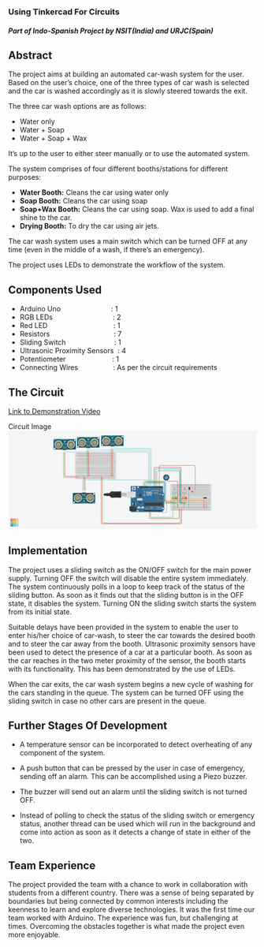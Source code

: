 ### Using Tinkercad For Circuits
#### *Part of Indo-Spanish Project by NSIT(India) and URJC(Spain)*

## Abstract

The project aims at building an automated car-wash system for the user. Based on the user’s choice, one of the three types of car wash is selected and the car is washed accordingly as it is slowly steered towards the exit.

The three car wash options are as follows:
* Water only
* Water + Soap
* Water + Soap + Wax

It’s up to the user to either steer manually or to use the automated system.

The system comprises of four different booths/stations for different purposes:
* __Water Booth:__ Cleans the car using water only
* __Soap Booth:__ Cleans the car using soap
* __Soap+Wax Booth:__ Cleans the car using soap. Wax is used to add a final shine to the car.
* __Drying Booth:__ To dry the car using air jets.

The car wash system uses a main switch which can be turned OFF at any time (even in the middle of a wash, if there’s an emergency).

The project uses LEDs to demonstrate the workflow of the system.




## Components Used

* Arduino Uno &nbsp;&nbsp;&nbsp;&nbsp;&nbsp;&nbsp;&nbsp;&nbsp;&nbsp;&nbsp;&nbsp;&nbsp;&nbsp;&nbsp;&nbsp;&nbsp;&nbsp;&nbsp;&nbsp;&nbsp;&nbsp;&nbsp;&nbsp;&nbsp;&nbsp;: 1
* RGB LEDs &nbsp;&nbsp;&nbsp;&nbsp;&nbsp;&nbsp;&nbsp;&nbsp;&nbsp;&nbsp;&nbsp;&nbsp;&nbsp;&nbsp;&nbsp;&nbsp;&nbsp;&nbsp;&nbsp;&nbsp;&nbsp;&nbsp;&nbsp;&nbsp;&nbsp;&nbsp;&nbsp;&nbsp;&nbsp;&nbsp;: 2
* Red LED &nbsp;&nbsp;&nbsp;&nbsp;&nbsp;&nbsp;&nbsp;&nbsp;&nbsp;&nbsp;&nbsp;&nbsp;&nbsp;&nbsp;&nbsp;&nbsp;&nbsp;&nbsp;&nbsp;&nbsp;&nbsp;&nbsp;&nbsp;&nbsp;&nbsp;&nbsp;&nbsp;&nbsp;&nbsp;&nbsp;&nbsp;&nbsp;&nbsp;: 1
* Resistors	&nbsp;&nbsp;&nbsp;&nbsp;&nbsp;&nbsp;&nbsp;&nbsp;&nbsp;&nbsp;&nbsp;&nbsp;&nbsp;&nbsp;&nbsp;&nbsp;&nbsp;&nbsp;&nbsp;&nbsp;&nbsp;&nbsp;&nbsp;&nbsp;&nbsp;&nbsp;&nbsp;&nbsp;&nbsp;&nbsp;&nbsp;&nbsp;: 7
* Sliding Switch &nbsp;&nbsp;&nbsp;&nbsp;&nbsp;&nbsp;&nbsp;&nbsp;&nbsp;&nbsp;&nbsp;&nbsp;&nbsp;&nbsp;&nbsp;&nbsp;&nbsp;&nbsp;&nbsp;&nbsp;&nbsp;&nbsp;&nbsp;&nbsp;: 1
* Ultrasonic Proximity Sensors &nbsp;: 4
* Potentiometer &nbsp;&nbsp;&nbsp;&nbsp;&nbsp;&nbsp;&nbsp;&nbsp;&nbsp;&nbsp;&nbsp;&nbsp;&nbsp;&nbsp;&nbsp;&nbsp;&nbsp;&nbsp;&nbsp;&nbsp;&nbsp;&nbsp;&nbsp;: 1
* Connecting Wires 
&nbsp;&nbsp;&nbsp;&nbsp;&nbsp;&nbsp;&nbsp;&nbsp;&nbsp;&nbsp;&nbsp;&nbsp;&nbsp;&nbsp;&nbsp;&nbsp;&nbsp;: As per the circuit requirements


## The Circuit
[Link to Demonstration Video](https://github.com/ArshiaKaul/Automated-Carwash-System/blob/master/AutomatedCarWashSystem(Arduino)-NSIT.mp4)

Circuit Image
![Circuit Image](https://github.com/ArshiaKaul/Automated-Carwash-System/blob/master/CarWashCircuit.png "Circuit Image")

## Implementation

The project uses a sliding switch as the ON/OFF switch for the main power supply. Turning OFF the switch will disable the entire system immediately. The system continuously polls in a loop to keep track of the status of the sliding button. As soon as it finds out that the sliding button is in the OFF state, it disables the system. Turning ON the sliding switch starts the system from its initial state.

Suitable delays have been provided in the system to enable the user to enter his/her choice of car-wash, to steer the car towards the desired booth and to steer the car away from the booth. Ultrasonic proximity sensors have been used to detect the presence of a car at a particular booth. As soon as the car reaches in the two meter proximity of the sensor, the booth starts with its functionality. This has been demonstrated by the use of LEDs.

When the car exits, the car wash system begins a new cycle of washing for the cars standing in the queue. The system can be turned OFF using the sliding switch in case no other cars are present in the queue.

## Further Stages Of Development

* A temperature sensor can be incorporated to detect overheating of any component of the system.

* A push button that can be pressed by the user in case of emergency, sending off an alarm. This can be accomplished using a Piezo buzzer.

* The buzzer will send out an alarm until the sliding switch is not turned OFF.

* Instead of polling to check the status of the sliding switch or emergency status, another thread can be used which will run in the background and come into action as soon as it detects a change of state in either of the two.


## Team Experience

The project provided the team with a chance to work in collaboration with
students from a different country. There was a sense of being separated by boundaries but being connected by common interests including the keenness to learn and explore diverse technologies. It was the first time our team worked with Arduino. The experience was fun, but challenging at times. Overcoming the obstacles together is what made the project even more enjoyable.
